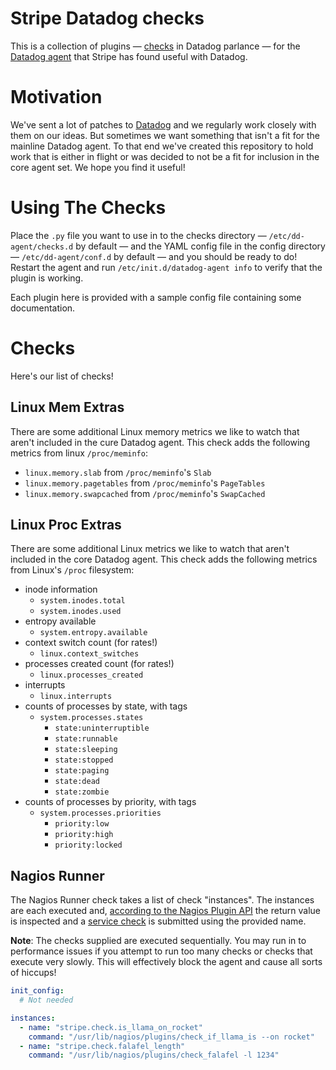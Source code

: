 # Stripe Datadog checks

This is a collection of plugins — [checks](http://docs.datadoghq.com/guides/agent_checks/) in Datadog parlance — for the [Datadog agent](https://github.com/datadog/dd-agent) that Stripe has found useful with Datadog.

# Motivation

We've sent a lot of patches to [Datadog](https://www.datadoghq.com/) and we regularly work closely with them on our ideas. But sometimes we want something that isn't a fit for the mainline Datadog agent. To that end we've created this repository to hold work that is either in flight or was decided to not be a fit for inclusion in the core agent set. We hope you find it useful!

# Using The Checks

Place the `.py` file you want to use in to the checks directory — `/etc/dd-agent/checks.d` by default — and the YAML config file in the config directory — `/etc/dd-agent/conf.d` by default — and you should be ready to do! Restart the agent and run `/etc/init.d/datadog-agent info` to verify that the plugin is working.

Each plugin here is provided with a sample config file containing some documentation.

# Checks

Here's our list of checks!

## Linux Mem Extras

There are some additional Linux memory metrics we like to watch that aren't included in the cure Datadog agent.
This check adds the following metrics from linux `/proc/meminfo`:

* `linux.memory.slab` from `/proc/meminfo`'s `Slab`
* `linux.memory.pagetables` from `/proc/meminfo`'s `PageTables`
* `linux.memory.swapcached` from `/proc/meminfo`'s `SwapCached`

## Linux Proc Extras

There are some additional Linux metrics we like to watch that aren't included in the core Datadog agent.
This check adds the following metrics from Linux's `/proc` filesystem:

* inode information
  * `system.inodes.total`
  * `system.inodes.used`
* entropy available
  * `system.entropy.available`
* context switch count (for rates!)
  * `linux.context_switches`
* processes created count (for rates!)
  * `linux.processes_created`
* interrupts
  * `linux.interrupts`
* counts of processes by state, with tags
  * `system.processes.states`
    * `state:uninterruptible`
    * `state:runnable`
    * `state:sleeping`
    * `state:stopped`
    * `state:paging`
    * `state:dead`
    * `state:zombie`
* counts of processes by priority, with tags
  * `system.processes.priorities`
    * `priority:low`
    * `priority:high`
    * `priority:locked`

## Nagios Runner

The Nagios Runner check takes a list of check "instances". The instances are each executed and, [according to the Nagios Plugin API](https://assets.nagios.com/downloads/nagioscore/docs/nagioscore/3/en/pluginapi.html) the return value is inspected and a [service check](http://docs.datadoghq.com/api/#service_checks) is submitted using the provided name.

**Note**: The checks supplied are executed sequentially. You may run in to performance issues if you attempt to run too many checks or checks that execute very slowly. This will effectively block the agent and cause all sorts of hiccups!

```yaml
init_config:
  # Not needed

instances:
  - name: "stripe.check.is_llama_on_rocket"
    command: "/usr/lib/nagios/plugins/check_if_llama_is --on rocket"
  - name: "stripe.check.falafel_length"
    command: "/usr/lib/nagios/plugins/check_falafel -l 1234"
```
